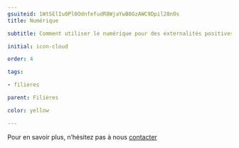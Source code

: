```yaml
---
gsuiteid: 1WtSElIu0Pl0OdnfefudR8WjaYwB8GzAWC9Dpil28nOs
title: Numérique 

subtitle: Comment utiliser le numérique pour des externalités positives ?

initial: icon-cloud

order: 4

tags:

- filieres

parent: Filières

color: yellow

---
```


Pour en savoir plus, n’hésitez pas à nous [contacter](https://aurora-5r.fr/pages/Contact)

 

